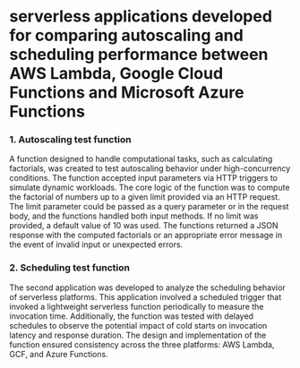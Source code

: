 # serverless applications developed for comparing autoscaling and scheduling performance between AWS Lambda, Google Cloud Functions and Microsoft Azure Functions

### 1. Autoscaling test function
A function designed to handle computational tasks, such as calculating factorials, was created to test autoscaling behavior under high-concurrency conditions. The function accepted input parameters via HTTP triggers to simulate dynamic workloads. The core logic of the function was to compute the factorial of numbers up to a given limit provided via an HTTP request. The limit parameter could be passed as a query parameter or in the request body, and the functions handled both input methods. If no limit was provided, a default value of 10 was used. The functions returned a JSON response with the computed factorials or an appropriate error message in the event of invalid input or unexpected errors.

### 2. Scheduling test function
The second application was developed to analyze the scheduling behavior of serverless platforms. This application involved a scheduled trigger that invoked a lightweight serverless function periodically to measure the invocation time. Additionally, the function was tested with delayed schedules to observe the potential impact of cold starts on invocation latency and response duration. The design and implementation of the function ensured consistency across the three platforms: AWS Lambda, GCF, and Azure Functions.
